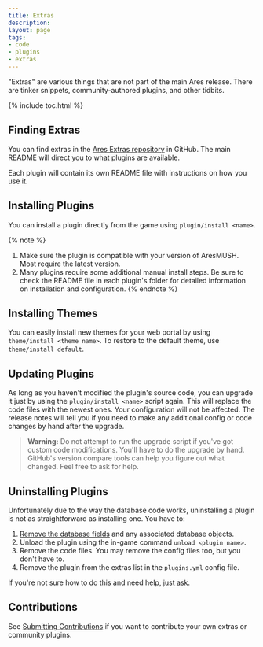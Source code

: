 ```yaml
---
title: Extras
description: 
layout: page
tags:
- code
- plugins
- extras
---
```


"Extras" are various things that are not part of the main Ares release.  There are tinker snippets, community-authored plugins, and other tidbits.

{% include toc.html %}

## Finding Extras

You can find extras in the [Ares Extras repository](https://github.com/AresMUSH/ares-extras) in GitHub.  The main README will direct you to what plugins are available.

Each plugin will contain its own README file with instructions on how you use it.

## Installing Plugins

You can install a plugin directly from the game using `plugin/install <name>`.

{% note %} 
1. Make sure the plugin is compatible with your version of AresMUSH.  Most require the latest version.
2. Many plugins require some additional manual install steps.  Be sure to check the README file in each plugin's folder for detailed information on installation and configuration.
{% endnote %}

## Installing Themes

You can easily install new themes for your web portal by using `theme/install <theme name>`.  To restore to the default theme, use `theme/install default`.

## Updating Plugins

As long as you haven't modified the plugin's source code, you can upgrade it just by using the `plugin/install <name>` script again.  This will replace the code files with the newest ones.  Your configuration will not be affected.  The release notes will tell you if you need to make any additional config or code changes by hand after the upgrade.

> <i class="fa fa-exclamation-triangle"></i> **Warning:** Do not attempt to run the upgrade script if you've got custom code modifications.  You'll have to do the upgrade by hand.  GitHub's version compare tools can help you figure out what changed.  Feel free to ask for help.

## Uninstalling Plugins

Unfortunately due to the way the database code works, uninstalling a plugin is not as straightforward as installing one.  You have to: 

1. [Remove the database fields](/tutorials/code/remove-field.html) and any associated database objects.
2. Unload the plugin using the in-game command `unload <plugin name>`.
3. Remove the code files.  You may remove the config files too, but you don't have to.
4. Remove the plugin from the extras list in the `plugins.yml` config file.

If you're not sure how to do this and need help, [just ask](/feedback.html).

## Contributions

See [Submitting Contributions](/tutorials/code/extra-contribs.html) if you want to contribute your own extras or community plugins.